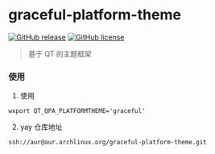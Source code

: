 # graceful-platform-theme
   
[![GitHub release](https://img.shields.io/github/release/graceful-linux/graceful-platform-theme.svg)](https://github.com/graceful-linux/graceful-platform-theme/releases)
[![GitHub license](https://img.shields.io/github/license/graceful-linux/graceful-platform-theme.svg)](https://github.com/graceful-linux/graceful-platform-theme/blob/graceful-platform-theme/LICENSE)


> 基于 QT 的主题框架

### 使用

1. 使用

```
wxport QT_QPA_PLATFORMTHEME='graceful'
```

2. yay 仓库地址 

```
ssh://aur@aur.archlinux.org/graceful-platform-theme.git
```


